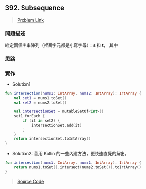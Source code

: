 ## 392. Subsequence
> [Problem Link](https://leetcode.com/problems/is-subsequence/) 

### 問題描述
給定兩個字串陣列（裡面字元都是小寫字母）：**s** 和 **t**， 其中 

### 思路


### 實作
* Solution1

```kotlin
fun intersection(nums1: IntArray, nums2: IntArray): IntArray {
    val set1 = nums1.toSet()
    val set2 = nums2.toSet()

    val intersectionSet = mutableSetOf<Int>()
    set1.forEach {
        if (it in set2) {
            intersectionSet.add(it)
        }
    }
    return intersectionSet.toIntArray()
}

```

* Solution2: 善用 Kotlin 的一些內建方法，更快速直覺的解出。

```kotlin
fun intersection(nums1: IntArray, nums2: IntArray): IntArray {
	return nums1.toSet().intersect(nums2.toSet()).toIntArray()
}
```

> [Source Code](./solutions/src/main/kotlin/com/enginebai/leetcode/easy/Solution349.kt)


